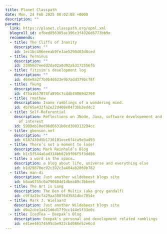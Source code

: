 ```yaml
---
title: Planet Classpath
date: Mon, 24 Feb 2025 00:02:08 +0000
description: ""
params:
  link: https://planet.classpath.org/opml.xml
  blogroll_id: efbed856305ac396c3f4926d6773bb9e
  recommends:
  - title: The Cliffs of Inanity
    description: ""
    id: 1ec1bc406eeeab9fe3ae5290403d8ced
  - title: Terminus
    description: ""
    id: 23956d7eedd2da02a0d92a53172556fb
  - title: fitzsim's development log
    description: ""
    id: 464e9a2f7b0b4d623e9b7add379bcf8f
  - title: fkung
    description: ""
    id: 475a1617874fa895c7cddb34869d2798
  - title: rmathew
    description: Inane ramblings of a wandering mind.
    id: 4b765a432fa2e22d408e0473bb2eddc2
  - title: Self-Referential
    description: Reflections on JNode, Java, software developement and other things
      of interest
    id: 5909eb10ed96d6631b0cd300313294cc
  - title: gbenson.net
    description: ""
    id: 6187439d5b1736101ece6f4ca9e3ad93
  - title: There’s not a moment to lose!
    description: Mark Reinhold’s Blog
    id: b1c5f544a6ad334bb02b9f06f5f3dd86
  - title: a word in the space…
    description: a blog about life, universe and everything else
    id: b1d29870ec92c392c3a404ab2869b782
  - title: man-di
    description: Just another wildebeest blogs site
    id: b8aa6755c0a790884d1dbea89c3bbee6
  - title: The Art is Long
    description: The Den of Multix (aka grey gandalf)
    id: c9f3a2bcfa29aa38076d3581dbc7054e
  - title: Mark J. Wielaard
    description: Just another Wildebeest blogs site
    id: d0a2cbe1a421d6d17f9cc144e5f33e0c
  - title: IcedTea – Deepak’s Blog
    description: Deepak's personal and development related ramblings
    id: e41ee46174b95cbe922cbd086e52e6cd
---
```

